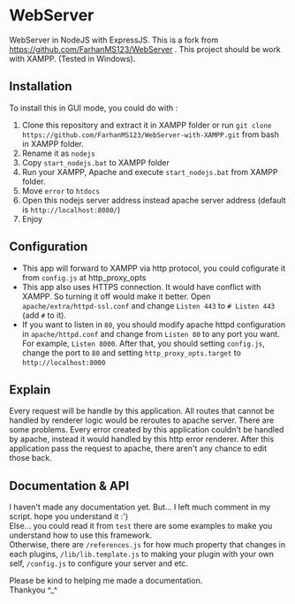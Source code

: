 # WebServer
WebServer in NodeJS with ExpressJS. This is a fork from https://github.com/FarhanMS123/WebServer . This project should be work with XAMPP. (Tested in Windows).

## Installation
To install this in GUI mode, you could do with :
1. Clone this repository and extract it in XAMPP folder or run `git clone https://github.com/FarhanMS123/WebServer-with-XAMPP.git` from bash in XAMPP folder.
2. Rename it as `nodejs`
3. Copy `start_nodejs.bat` to XAMPP folder
4. Run your XAMPP, Apache and execute `start_nodejs.bat` from XAMPP folder.
5. Move `error` to `htdocs` 
5. Open this nodejs server address instead apache server address (default is `http://localhost:8080/`)
6. Enjoy

## Configuration
- This app will forward to XAMPP via http protocol, you could cofigurate it from `config.js` at http_proxy_opts
- This app also uses HTTPS connection. It would have conflict with XAMPP. So turning it off would make it better. Open `apache/extra/httpd-ssl.conf` and change `Listen 443` to `# Listen 443` (add `#` to it).
- If you want to listen in `80`, you should modify apache httpd configuration in `apache/httpd.conf` and change from `Listen 80` to any port you want. For example, `Listen 8000`. After that, you should setting `config.js`, change the port to `80` and setting `http_proxy_opts.target` to `http://localhost:8000`

## Explain
Every request will be handle by this application. All routes that cannot be handled by renderer logic would be reroutes to apache server. There are some problems. Every error created by this application couldn't be handled by apache, instead it would handled by this http error renderer. After this application pass the request to apache, there aren't any chance to edit those back.

## Documentation & API
I haven't made any documentation yet. But... I left much comment in my script. hope you understand it :') <br />
Else... you could read it from `test` there are some examples to make you understand how to use this framework. <br />
Otherwise, there are `/references.js` for how much property that changes in each plugins, `/lib/lib.template.js` to making your plugin with your own self, `/config.js` to configure your server and etc.

Please be kind to helping me made a documentation. <br />
Thankyou ^_^